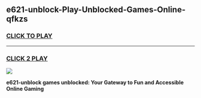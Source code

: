 
## e621-unblock-Play-Unblocked-Games-Online-qfkzs
<h3>
<a href="https://premium76.site?title=e621-unblock&ref=25A">CLICK TO PLAY</a></h3>
<hr>

<h3>
<a href="https://premium76.site?title=e621-unblock&ref=25A">CLICK 2 PLAY</a>
  
</h3>

<a href="https://premium76.site?title=e621-unblock&ref=25A"><img src="https://clearcache.store/games.png"></a>


**e621-unblock games unblocked: Your Gateway to Fun and Accessible Online Gaming**
